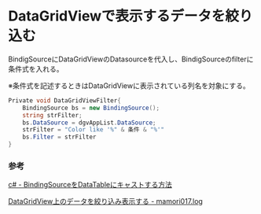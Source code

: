 # DataGridViewで表示するデータを絞り込む

BindigSourceにDataGridViewのDatasourceを代入し、BindigSourceのfilterに条件式を入れる。

※条件式を記述するときはDataGridViewに表示されている列名を対象にする。

```c#
Private void DataGridViewFilter{
    BindingSource bs = new BindingSource();
    string strFilter;
    bs.DataSource = dgvAppList.DataSource;
    strFilter = "Color like '%" & 条件 & "%'"
    bs.Filter = strFilter
}
```

### 参考

[c\# \- BindingSourceをDataTableにキャストする方法](https://stackoverrun.com/ja/q/10533772)

[DataGridView上のデータを絞り込み表示する \- mamori017\.log](https://mamori017.hatenablog.com/entry/2018/03/09/112828)